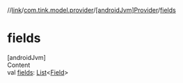 //[link](../../index.md)/[com.tink.model.provider](../index.md)/[[androidJvm]Provider](index.md)/[fields](fields.md)



# fields  
[androidJvm]  
Content  
val [fields](fields.md): [List](https://kotlinlang.org/api/latest/jvm/stdlib/kotlin.collections/-list/index.html)<[Field](../../com.tink.model.misc/[android-jvm]-field/index.md)>  



